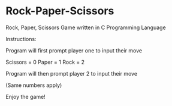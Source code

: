 # Rock-Paper-Scissors

Rock, Paper, Scissors Game written in C Programming Language

Instructions:

Program will first prompt player one to input their move

Scissors = 0
Paper = 1
Rock = 2

Program will then prompt player 2 to input their move

(Same numbers apply)

Enjoy the game!
